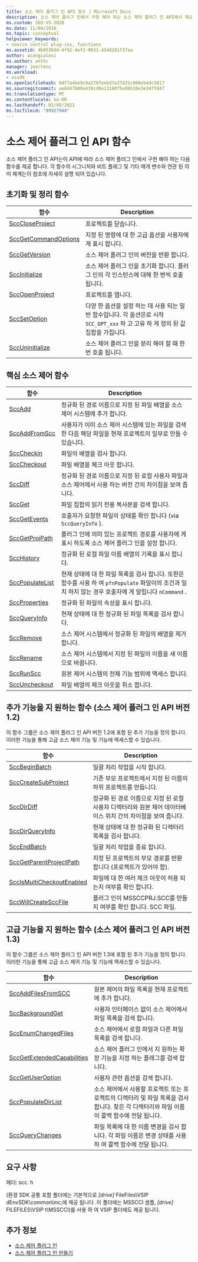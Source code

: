 ```yaml
---
title: 소스 제어 플러그 인 API 함수 | Microsoft Docs
description: 소스 제어 플러그 인에서 구현 해야 하는 소스 제어 플러그 인 API에서 제공 하는 함수에 대해 알아봅니다.
ms.custom: SEO-VS-2020
ms.date: 11/04/2016
ms.topic: conceptual
helpviewer_keywords:
- source control plug-ins, functions
ms.assetid: 4b0536dd-4f92-4ef2-9031-4548281f37aa
author: acangialosi
ms.author: anthc
manager: jmartens
ms.workload:
- vssdk
ms.openlocfilehash: 8df7a4be9c8a270feebd7e27d25c006eb4dc5817
ms.sourcegitcommit: ae6d47b09a439cd0e13180f5e89510e3e347fd47
ms.translationtype: MT
ms.contentlocale: ko-KR
ms.lasthandoff: 02/08/2021
ms.locfileid: "99927940"
---
```

# <a name="source-control-plug-in-api-functions"></a>소스 제어 플러그 인 API 함수
소스 제어 플러그 인 API는이 API에 따라 소스 제어 플러그 인에서 구현 해야 하는 다음 함수를 제공 합니다. 각 함수의 시그니처와 비트 플래그 및 기타 매개 변수와 연관 된 의미 체계는이 참조에 자세히 설명 되어 있습니다.

## <a name="initialization-and-housekeeping-functions"></a>초기화 및 정리 함수

|함수|Description|
|--------------|-----------------|
|[SccCloseProject](../extensibility/scccloseproject-function.md)|프로젝트를 닫습니다.|
|[SccGetCommandOptions](../extensibility/sccgetcommandoptions-function.md)|지정 된 명령에 대 한 고급 옵션을 사용자에 게 표시 합니다.|
|[SccGetVersion](../extensibility/sccgetversion-function.md)|소스 제어 플러그 인의 버전을 반환 합니다.|
|[SccInitialize](../extensibility/sccinitialize-function.md)|소스 제어 플러그 인을 초기화 합니다. 플러그 인의 각 인스턴스에 대해 한 번씩 호출 됩니다.|
|[SccOpenProject](../extensibility/sccopenproject-function.md)|프로젝트를 엽니다.|
|[SccSetOption](../extensibility/sccsetoption-function.md)|다양 한 옵션을 설정 하는 데 사용 되는 일반 함수입니다. 각 옵션은로 시작 `SCC_OPT_xxx` 하 고 고유 하 게 정의 된 값 집합을 가집니다.|
|[SccUninitialize](../extensibility/sccuninitialize-function.md)|소스 제어 플러그 인을 분리 해야 할 때 한 번 호출 됩니다.|

## <a name="core-source-control-functions"></a>핵심 소스 제어 함수

|함수|Description|
|--------------|-----------------|
|[SccAdd](../extensibility/sccadd-function.md)|정규화 된 경로 이름으로 지정 된 파일 배열을 소스 제어 시스템에 추가 합니다.|
|[SccAddFromScc](../extensibility/sccaddfromscc-function.md)|사용자가 이미 소스 제어 시스템에 있는 파일을 검색 한 다음 해당 파일을 현재 프로젝트의 일부로 만들 수 있습니다.|
|[SccCheckin](../extensibility/scccheckin-function.md)|파일의 배열을 검사 합니다.|
|[SccCheckout](../extensibility/scccheckout-function.md)|파일 배열을 체크 아웃 합니다.|
|[SccDiff](../extensibility/sccdiff-function.md)|정규화 된 경로 이름으로 지정 된 로컬 사용자 파일과 소스 제어에서 사용 하는 버전 간의 차이점을 보여 줍니다.|
|[SccGet](../extensibility/sccget-function.md)|파일 집합의 읽기 전용 복사본을 검색 합니다.|
|[SccGetEvents](../extensibility/sccgetevents-function.md)|호출자가 요청한 파일의 상태를 확인 합니다 (via `SccQueryInfo` ).|
|[SccGetProjPath](../extensibility/sccgetprojpath-function.md)|플러그 인에 의미 있는 프로젝트 경로를 사용자에 게 표시 하도록 소스 제어 플러그 인을 설정 합니다.|
|[SccHistory](../extensibility/scchistory-function.md)|정규화 된 로컬 파일 이름 배열의 기록을 표시 합니다.|
|[SccPopulateList](../extensibility/sccpopulatelist-function.md)|현재 상태에 대 한 파일 목록을 검사 합니다. 또한은 함수를 사용 하 여 `pfnPopulate` 파일이의 조건과 일치 하지 않는 경우 호출자에 게 알립니다 `nCommand` .|
|[SccProperties](../extensibility/sccproperties-function.md)|정규화 된 파일의 속성을 표시 합니다.|
|[SccQueryInfo](../extensibility/sccqueryinfo-function.md)|현재 상태에 대 한 정규화 된 파일 목록을 검사 합니다.|
|[SccRemove](../extensibility/sccremove-function.md)|소스 제어 시스템에서 정규화 된 파일의 배열을 제거 합니다.|
|[SccRename](../extensibility/sccrename-function.md)|소스 제어 시스템에서 지정 된 파일의 이름을 새 이름으로 바꿉니다.|
|[SccRunScc](../extensibility/sccrunscc-function.md)|원본 제어 시스템의 전체 기능 범위에 액세스 합니다.|
|[SccUncheckout](../extensibility/sccuncheckout-function.md)|파일 배열의 체크 아웃을 취소 합니다.|

## <a name="functions-that-support-additional-capability-version-12-of-the-source-control-plug-in-api"></a>추가 기능을 지 원하는 함수 (소스 제어 플러그 인 API 버전 1.2)
 이 함수 그룹은 소스 제어 플러그 인 API 버전 1.2에 포함 된 추가 기능을 정의 합니다. 이러한 기능을 통해 고급 소스 제어 기능 및 기능에 액세스할 수 있습니다.

|함수|Description|
|--------------|-----------------|
|[SccBeginBatch](../extensibility/sccbeginbatch-function.md)|일괄 처리 작업을 시작 합니다.|
|[SccCreateSubProject](../extensibility/scccreatesubproject-function.md)|기존 부모 프로젝트에서 지정 된 이름의 하위 프로젝트를 만듭니다.|
|[SccDirDiff](../extensibility/sccdirdiff-function.md)|정규화 된 경로 이름으로 지정 된 로컬 사용자 디렉터리와 원본 제어 데이터베이스 위치 간의 차이점을 보여 줍니다.|
|[SccDirQueryInfo](../extensibility/sccdirqueryinfo-function.md)|현재 상태에 대 한 정규화 된 디렉터리 목록을 검사 합니다.|
|[SccEndBatch](../extensibility/sccendbatch-function.md)|일괄 처리 작업을 종료 합니다.|
|[SccGetParentProjectPath](../extensibility/sccgetparentprojectpath-function.md)|지정 된 프로젝트의 부모 경로를 반환 합니다 (프로젝트가 있어야 함).|
|[SccIsMultiCheckoutEnabled](../extensibility/sccismulticheckoutenabled-function.md)|파일에 대 한 여러 체크 아웃이 허용 되는지 여부를 확인 합니다.|
|[SccWillCreateSccFile](../extensibility/sccwillcreatesccfile-function.md)|플러그 인이 MSSCCPRJ.SCC를 만들지 여부를 확인 합니다. SCC 파일.|

## <a name="functions-that-support-advanced-capability-version-13-of-the-source-control-plug-in-api"></a>고급 기능을 지 원하는 함수 (소스 제어 플러그 인 API 버전 1.3)
 이 함수 그룹은 소스 제어 플러그 인 API 버전 1.3에 포함 된 추가 기능을 정의 합니다. 이러한 기능을 통해 고급 소스 제어 기능 및 기능에 액세스할 수 있습니다.

|함수|Description|
|--------------|-----------------|
|[SccAddFilesFromSCC](../extensibility/sccaddfilesfromscc-function.md)|원본 제어의 파일 목록을 현재 프로젝트에 추가 합니다.|
|[SccBackgroundGet](../extensibility/sccbackgroundget-function.md)|사용자 인터페이스 없이 소스 제어에서 파일 목록을 검색 합니다.|
|[SccEnumChangedFiles](../extensibility/sccenumchangedfiles-function.md)|소스 제어에서 로컬 파일과 다른 파일 목록을 검색 합니다.|
|[SccGetExtendedCapabilities](../extensibility/sccgetextendedcapabilities-function.md)|소스 제어 플러그 인에서 지 원하는 확장 기능을 지정 하는 플래그를 검색 합니다.|
|[SccGetUserOption](../extensibility/sccgetuseroption-function.md)|사용자 관련 옵션을 검색 합니다.|
|[SccPopulateDirList](../extensibility/sccpopulatedirlist-function.md)|소스 제어에서 사용할 프로젝트 또는 프로젝트의 디렉터리 및 파일 목록을 검사 합니다. 찾은 각 디렉터리와 파일 이름이 콜백 함수에 전달 됩니다.|
|[SccQueryChanges](../extensibility/sccquerychanges-function.md)|파일 목록에 대 한 이름 변경을 검사 합니다. 각 파일 이름은 변경 상태를 사용 하 여 콜백 함수에 전달 됩니다.|

## <a name="requirements"></a>요구 사항
 헤더: scc. h

 (환경 SDK 공통 포함 폴더에는 기본적으로 *[drive]* FileFiles\VSIP dEnvSDK\common\inc;에 제공 됩니다 .이 폴더에는 MSSCCI 샘플, *[drive]* FILEFILES\VSIP t\MSSCCI)를 사용 하 여 VSIP 폴더에도 제공 됩니다.

## <a name="see-also"></a>추가 정보
- [소스 제어 플러그 인](../extensibility/source-control-plug-ins.md)
- [소스 제어 플러그 인 만들기](../extensibility/internals/creating-a-source-control-plug-in.md)
